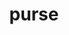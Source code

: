 ---
layout: smileys&emotion
title: purse
emoji: purse
permalink: 👛.html
image: assets/img/3moji/purse.png
---